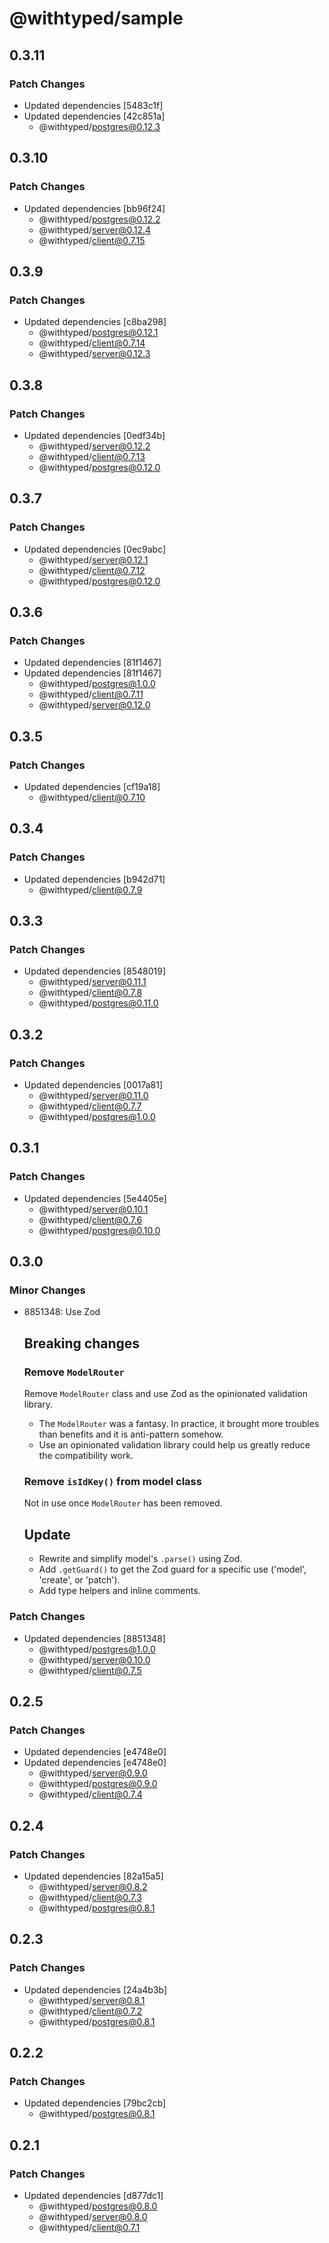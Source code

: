# @withtyped/sample

## 0.3.11

### Patch Changes

- Updated dependencies [5483c1f]
- Updated dependencies [42c851a]
  - @withtyped/postgres@0.12.3

## 0.3.10

### Patch Changes

- Updated dependencies [bb96f24]
  - @withtyped/postgres@0.12.2
  - @withtyped/server@0.12.4
  - @withtyped/client@0.7.15

## 0.3.9

### Patch Changes

- Updated dependencies [c8ba298]
  - @withtyped/postgres@0.12.1
  - @withtyped/client@0.7.14
  - @withtyped/server@0.12.3

## 0.3.8

### Patch Changes

- Updated dependencies [0edf34b]
  - @withtyped/server@0.12.2
  - @withtyped/client@0.7.13
  - @withtyped/postgres@0.12.0

## 0.3.7

### Patch Changes

- Updated dependencies [0ec9abc]
  - @withtyped/server@0.12.1
  - @withtyped/client@0.7.12
  - @withtyped/postgres@0.12.0

## 0.3.6

### Patch Changes

- Updated dependencies [81f1467]
- Updated dependencies [81f1467]
  - @withtyped/postgres@1.0.0
  - @withtyped/client@0.7.11
  - @withtyped/server@0.12.0

## 0.3.5

### Patch Changes

- Updated dependencies [cf19a18]
  - @withtyped/client@0.7.10

## 0.3.4

### Patch Changes

- Updated dependencies [b942d71]
  - @withtyped/client@0.7.9

## 0.3.3

### Patch Changes

- Updated dependencies [8548019]
  - @withtyped/server@0.11.1
  - @withtyped/client@0.7.8
  - @withtyped/postgres@0.11.0

## 0.3.2

### Patch Changes

- Updated dependencies [0017a81]
  - @withtyped/server@0.11.0
  - @withtyped/client@0.7.7
  - @withtyped/postgres@1.0.0

## 0.3.1

### Patch Changes

- Updated dependencies [5e4405e]
  - @withtyped/server@0.10.1
  - @withtyped/client@0.7.6
  - @withtyped/postgres@0.10.0

## 0.3.0

### Minor Changes

- 8851348: Use Zod

  ## Breaking changes

  ### Remove `ModelRouter`

  Remove `ModelRouter` class and use Zod as the opinionated validation
  library.

  - The `ModelRouter` was a fantasy. In practice, it brought more troubles than benefits and it is anti-pattern somehow.
  - Use an opinionated validation library could help us greatly reduce the compatibility work.

  ### Remove `isIdKey()` from model class

  Not in use once `ModelRouter` has been removed.

  ## Update

  - Rewrite and simplify model's `.parse()` using Zod.
  - Add `.getGuard()` to get the Zod guard for a specific use ('model', 'create', or 'patch').
  - Add type helpers and inline comments.

### Patch Changes

- Updated dependencies [8851348]
  - @withtyped/postgres@1.0.0
  - @withtyped/server@0.10.0
  - @withtyped/client@0.7.5

## 0.2.5

### Patch Changes

- Updated dependencies [e4748e0]
- Updated dependencies [e4748e0]
  - @withtyped/server@0.9.0
  - @withtyped/postgres@0.9.0
  - @withtyped/client@0.7.4

## 0.2.4

### Patch Changes

- Updated dependencies [82a15a5]
  - @withtyped/server@0.8.2
  - @withtyped/client@0.7.3
  - @withtyped/postgres@0.8.1

## 0.2.3

### Patch Changes

- Updated dependencies [24a4b3b]
  - @withtyped/server@0.8.1
  - @withtyped/client@0.7.2
  - @withtyped/postgres@0.8.1

## 0.2.2

### Patch Changes

- Updated dependencies [79bc2cb]
  - @withtyped/postgres@0.8.1

## 0.2.1

### Patch Changes

- Updated dependencies [d877dc1]
  - @withtyped/postgres@0.8.0
  - @withtyped/server@0.8.0
  - @withtyped/client@0.7.1
